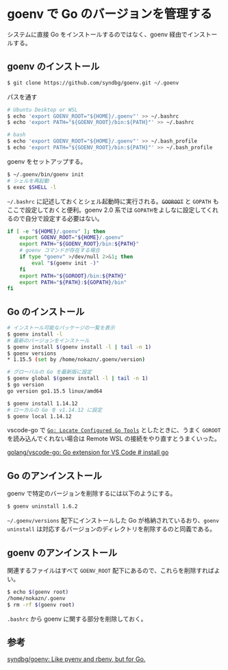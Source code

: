 # goenv で Go のバージョンを管理する

システムに直接 Go をインストールするのではなく、goenv 経由でインストールする。

## goenv のインストール

```bash
$ git clone https://github.com/syndbg/goenv.git ~/.goenv
```

パスを通す

```bash
# Ubuntu Desktop or WSL
$ echo 'export GOENV_ROOT="${HOME}/.goenv"' >> ~/.bashrc
$ echo 'export PATH="${GOENV_ROOT}/bin:${PATH}"' >> ~/.bashrc

# bash
$ echo 'export GOENV_ROOT="${HOME}/.goenv"' >> ~/.bash_profile
$ echo 'export PATH="${GOENV_ROOT}/bin:${PATH}"' >> ~/.bash_profile
```

goenv をセットアップする。

```bash
$ ~/.goenv/bin/goenv init
# シェルを再起動
$ exec $SHELL -l
```

`~/.bashrc` に記述しておくとシェル起動時に実行される。~~`GOOROOT`~~ と `GOPATH` もここで設定しておくと便利。goenv 2.0 系では `GOPATH`をよしなに設定してくれるので自分で設定する必要はない。

```bash
if [ -e "${HOME}/.goenv" ]; then
    export GOENV_ROOT="${HOME}/.goenv"
    export PATH="${GOENV_ROOT}/bin:${PATH}"
    # goenv コマンドが存在する場合
    if type "goenv" >/dev/null 2>&1; then
        eval "$(goenv init -)"
    fi
    export PATH="${GOROOT}/bin:${PATH}"
    export PATH="${PATH}:${GOPATH}/bin"
fi
```



## Go のインストール

```bash
# インストール可能なパッケージの一覧を表示
$ goenv install -l
# 最新のバージョンをインストール
$ goenv install $(goenv install -l | tail -n 1)
$ goenv versions
* 1.15.5 (set by /home/nokazn/.goenv/version)

# グローバルの Go を最新版に設定
$ goenv global $(goenv install -l | tail -n 1)
$ go version
go version go1.15.5 linux/amd64

$ goenv install 1.14.12
# ローカルの Go を v1.14.12 に設定
$ goenv local 1.14.12
```

vscode-go で [`Go: Locate Configured Go Tools`](https://github.com/golang/vscode-go/blob/master/docs/commands.md#go-locate-configured-go-tools) としたときに、うまく `GOROOT` を読み込んでくれない場合は Remote WSL の接続をやり直すとうまくいった。

[golang/vscode-go: Go extension for VS Code # install go](https://github.com/golang/vscode-go#install-go)



## Go のアンインストール

goenv で特定のバージョンを削除するには以下のようにする。

```bash
$ goenv uninstall 1.6.2
```

`~/.goenv/versions` 配下にインストールした Go が格納されているおり、`goenv uninstall` は対応するバージョンのディレクトリを削除するのと同義である。



## goenv のアンインストール

関連するファイルはすべて `GOENV_ROOT` 配下にあるので、これらを削除すればよい。

```bash
$ echo $(goenv root)
/home/nokazn/.goenv
$ rm -rf $(goenv root)
```

`.bashrc` から goenv に関する部分を削除しておく。

## 参考

[syndbg/goenv: Like pyenv and rbenv, but for Go.](https://github.com/syndbg/goenv)